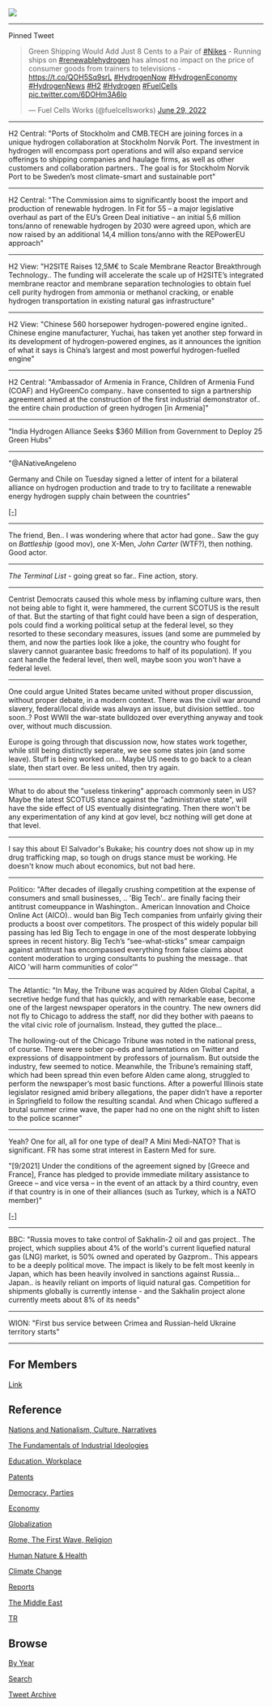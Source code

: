 <img src="https://drive.google.com/uc?export=view&id=1B2wf9R7AMH1d7Vw6e2mucLbIQ5NSjir7"/>

---

Pinned Tweet

<blockquote class="twitter-tweet"><p lang="en" dir="ltr">Green Shipping Would Add Just 8 Cents to a Pair of <a href="https://twitter.com/hashtag/Nikes?src=hash&amp;ref_src=twsrc%5Etfw">#Nikes</a> - Running ships on <a href="https://twitter.com/hashtag/renewablehydrogen?src=hash&amp;ref_src=twsrc%5Etfw">#renewablehydrogen</a> has almost no impact on the price of consumer goods from trainers to televisions - <a href="https://t.co/QOH5Sq9srL">https://t.co/QOH5Sq9srL</a> <a href="https://twitter.com/hashtag/HydrogenNow?src=hash&amp;ref_src=twsrc%5Etfw">#HydrogenNow</a> <a href="https://twitter.com/hashtag/HydrogenEconomy?src=hash&amp;ref_src=twsrc%5Etfw">#HydrogenEconomy</a> <a href="https://twitter.com/hashtag/HydrogenNews?src=hash&amp;ref_src=twsrc%5Etfw">#HydrogenNews</a> <a href="https://twitter.com/hashtag/H2?src=hash&amp;ref_src=twsrc%5Etfw">#H2</a> <a href="https://twitter.com/hashtag/Hydrogen?src=hash&amp;ref_src=twsrc%5Etfw">#Hydrogen</a> <a href="https://twitter.com/hashtag/FuelCells?src=hash&amp;ref_src=twsrc%5Etfw">#FuelCells</a> <a href="https://t.co/6DOHm3A6lo">pic.twitter.com/6DOHm3A6lo</a></p>&mdash; Fuel Cells Works (@fuelcellsworks) <a href="https://twitter.com/fuelcellsworks/status/1542127102941691904?ref_src=twsrc%5Etfw">June 29, 2022</a></blockquote> <script async src="https://platform.twitter.com/widgets.js" charset="utf-8"></script>

---

H2 Central: "Ports of Stockholm and CMB.TECH are joining forces in a
unique hydrogen collaboration at Stockholm Norvik Port. The investment
in hydrogen will encompass port operations and will also expand
service offerings to shipping companies and haulage firms, as well as
other customers and collaboration partners.. The goal is for Stockholm
Norvik Port to be Sweden’s most climate-smart and sustainable port"

---

H2 Central: "The Commission aims to significantly boost the import and
production of renewable hydrogen. In Fit for 55 – a major legislative
overhaul as part of the EU’s Green Deal initiative – an initial 5,6
million tons/anno of renewable hydrogen by 2030 were agreed upon,
which are now raised by an additional 14,4 million tons/anno with the
REPowerEU approach"

---

H2 View: "H2SITE Raises 12,5M€ to Scale Membrane Reactor Breakthrough
Technology.. The funding will accelerate the scale up of H2SITE’s
integrated membrane reactor and membrane separation technologies to
obtain fuel cell purity hydrogen from ammonia or methanol cracking, or
enable hydrogen transportation in existing natural gas infrastructure"

---

H2 View: "Chinese 560 horsepower hydrogen-powered engine
ignited.. Chinese engine manufacturer, Yuchai, has taken yet another
step forward in its development of hydrogen-powered engines, as it
announces the ignition of what it says is China’s largest and most
powerful hydrogen-fuelled engine"

---

H2 Central: "Ambassador of Armenia in France, Children of Armenia Fund
(COAF) and HyGreenCo company.. have consented to sign a partnership
agreement aimed at the construction of the first industrial
demonstrator of.. the entire chain production of green hydrogen [in
Armenia]"

---

"India Hydrogen Alliance Seeks $360 Million from Government to Deploy
25 Green Hubs"

---

"@ANativeAngeleno

Germany and Chile on Tuesday signed a letter of intent for a bilateral
alliance on hydrogen production and trade to try to facilitate a
renewable energy hydrogen supply chain between the countries"

[[-]](http://ow.ly/8fy550JMXie )

---

The friend, Ben.. I was wondering where that actor had gone.. Saw the
guy on *Battleship* (good mov), one X-Men, *John Carter* (WTF?), then
nothing. Good actor.

---

*The Terminal List* - going great so far.. Fine action, story. 

---

Centrist Democrats caused this whole mess by inflaming culture wars,
then not being able to fight it, were hammered, the current SCOTUS is
the result of that. But the starting of that fight could have been a
sign of desperation, pols could find a working political setup at the
federal level, so they resorted to these secondary measures, issues
(and some are pummeled by them, and now the parties look like a joke,
the country who fought for slavery cannot guarantee basic freedoms to
half of its population). If you cant handle the federal level, then
well, maybe soon you won't have a federal level.

---

One could argue United States became united without proper discussion,
without proper debate, in a modern context. There was the civil war
around slavery, federal/local divide was always an issue, but division
settled.. too soon..? Post WWII the war-state bulldozed over
everything anyway and took over, without much discussion.

Europe is going through that discussion now, how states work together,
while still being distinctly seperate, we see some states join (and
some leave).  Stuff is being worked on... Maybe US needs to go back to
a clean slate, then start over. Be less united, then try again.

---

What to do about the "useless tinkering" approach commonly seen in US?
Maybe the latest SCOTUS stance against the "administrative state",
will have the side effect of US eventually disintegrating. Then there
won't be any experimentation of any kind at gov level, bcz nothing
will get done at that level.

---

I say this about El Salvador's Bukake; his country does not show up in
my drug trafficking map, so tough on drugs stance must be working. He
doesn't know much about economics, but not bad here.

---

Politico: "After decades of illegally crushing competition at the
expense of consumers and small businesses, .. 'Big Tech'.. are finally
facing their antitrust comeuppance in Washington.. American Innovation
and Choice Online Act (AICO).. would ban Big Tech companies from
unfairly giving their products a boost over competitors. The prospect
of this widely popular bill passing has led Big Tech to engage in one
of the most desperate lobbying sprees in recent history. Big Tech’s
“see-what-sticks” smear campaign against antitrust has encompassed
everything from false claims about content moderation to urging
consultants to pushing the message.. that AICO 'will harm communities
of color'"

---

The Atlantic: "In May, the Tribune was acquired by Alden Global
Capital, a secretive hedge fund that has quickly, and with remarkable
ease, become one of the largest newspaper operators in the
country. The new owners did not fly to Chicago to address the staff,
nor did they bother with paeans to the vital civic role of
journalism. Instead, they gutted the place...

The hollowing-out of the Chicago Tribune was noted in the national
press, of course. There were sober op-eds and lamentations on Twitter
and expressions of disappointment by professors of journalism. But
outside the industry, few seemed to notice. Meanwhile, the Tribune’s
remaining staff, which had been spread thin even before Alden came
along, struggled to perform the newspaper’s most basic
functions. After a powerful Illinois state legislator resigned amid
bribery allegations, the paper didn’t have a reporter in Springfield
to follow the resulting scandal. And when Chicago suffered a brutal
summer crime wave, the paper had no one on the night shift to listen
to the police scanner"

---

Yeah? One for all, all for one type of deal? A Mini Medi-NATO? That is
significant. FR has some strat interest in Eastern Med for sure.

"[9/2021] Under the conditions of the agreement signed by [Greece and
France], France has pledged to provide immediate military assistance
to Greece – and vice versa – in the event of an attack by a third
country, even if that country is in one of their alliances (such as
Turkey, which is a NATO member)"

[[-]](https://greekreporter.com/2021/09/28/the-entire-france-greece-defense-and-security-agreement/)

---

BBC: "Russia moves to take control of Sakhalin-2 oil and gas project..
The project, which supplies about 4% of the world's current liquefied
natural gas (LNG) market, is 50% owned and operated by Gazprom..  This
appears to be a deeply political move. The impact is likely to be felt
most keenly in Japan, which has been heavily involved in sanctions
against Russia... Japan.. is heavily reliant on imports of liquid
natural gas. Competition for shipments globally is currently intense -
and the Sakhalin project alone currently meets about 8% of its needs"

---

WION: "First bus service between Crimea and Russian-held Ukraine territory starts"

---

## For Members

[Link](https://thirdwave-members.herokuapp.com)

## Reference

[Nations and Nationalism, Culture, Narratives](2013/02/nations-and-nationalism.html)

[The Fundamentals of Industrial Ideologies](2011/04/fundamentals-of-industrial-ideologies.html)

[Education, Workplace](2017/09/education-workplace.html)

[Patents](2018/09/patents.html)

[Democracy, Parties](2016/11/democracy.html)

[Economy](2018/05/economy.html)

[Globalization](2018/09/globalization.html)

[Rome, The First Wave, Religion](2017/12/rome.html)

[Human Nature & Health](2020/07/human-nature.html)

[Climate Change](2018/12/climate.html)

[Reports](2019/05/reports.html)

[The Middle East](2019/07/middleeast.html)

[TR](../tr)

## Browse

[By Year](years.html)

[Search](search.html)

[Tweet Archive](tweets/index.html)
